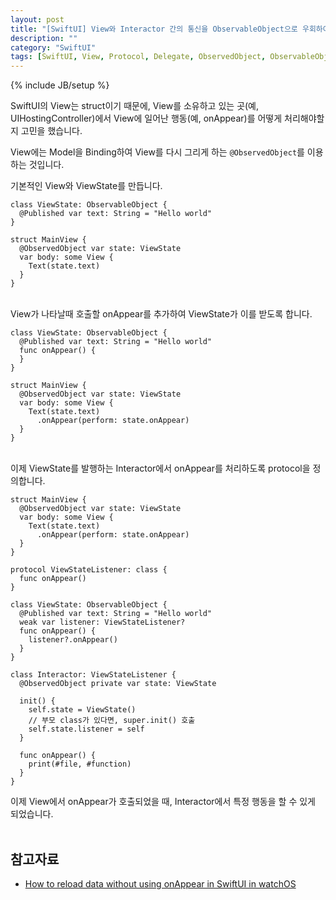 ```yaml
---
layout: post
title: "[SwiftUI] View와 Interactor 간의 통신을 ObservableObject으로 우회하여 통신하기 - Delegate 패턴"
description: ""
category: "SwiftUI"
tags: [SwiftUI, View, Protocol, Delegate, ObservedObject, ObservableObject, Published]
---
```

{% include JB/setup %}

SwiftUI의 View는 struct이기 때문에, View를 소유하고 있는 곳(예, UIHostingController)에서 View에 일어난 행동(예, onAppear)를 어떻게 처리해야할지 고민을 했습니다.

View에는 Model을 Binding하여 View를 다시 그리게 하는 `@ObservedObject`를 이용하는 것입니다.

기본적인 View와 ViewState를 만듭니다.

```
class ViewState: ObservableObject {
  @Published var text: String = "Hello world"
}

struct MainView {
  @ObservedObject var state: ViewState
  var body: some View {
  	Text(state.text)
  }
}
```

<br/>View가 나타날때 호출할 onAppear를 추가하여 ViewState가 이를 받도록 합니다.

```
class ViewState: ObservableObject {
  @Published var text: String = "Hello world"
  func onAppear() {
  }
}

struct MainView {
  @ObservedObject var state: ViewState
  var body: some View {
  	Text(state.text)
  	  .onAppear(perform: state.onAppear)
  }
}
```

<br/>이제 ViewState를 발행하는 Interactor에서 onAppear를 처리하도록 protocol을 정의합니다.

```
struct MainView {
  @ObservedObject var state: ViewState
  var body: some View {
  	Text(state.text)
  	  .onAppear(perform: state.onAppear)
  }
}

protocol ViewStateListener: class {
  func onAppear()
}

class ViewState: ObservableObject {
  @Published var text: String = "Hello world"
  weak var listener: ViewStateListener?
  func onAppear() {
  	listener?.onAppear()
  }
}

class Interactor: ViewStateListener {
  @ObservedObject private var state: ViewState

  init() {
    self.state = ViewState()
    // 부모 class가 있다면, super.init() 호출
    self.state.listener = self
  }

  func onAppear() {
  	print(#file, #function)
  }
}
```

이제 View에서 onAppear가 호출되었을 때, Interactor에서 특정 행동을 할 수 있게 되었습니다.<br/><br/>

## 참고자료

* [How to reload data without using onAppear in SwiftUI in watchOS](https://onmyway133.github.io/blog/How-to-reload-data-without-using-onAppear-in-SwiftUI-in-watchOS/)